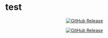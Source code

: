 # test

<div align="center">

[![GitHub Release](https://img.shields.io/github/v/release/repoweb/template-repository)](https://github.com/repoweb/template-repository/releases)

</div>

<center>

[![GitHub Release](https://img.shields.io/github/v/release/repoweb/template-repository)](https://github.com/repoweb/template-repository/releases)

</center>
